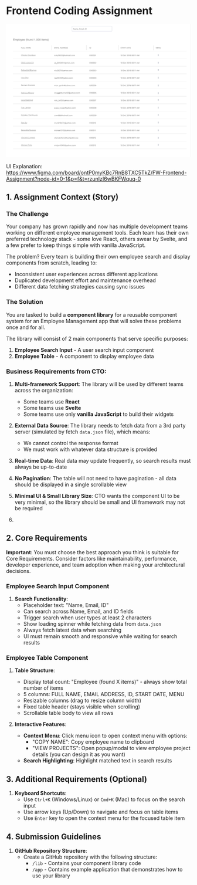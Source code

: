 # Frontend Coding Assignment

![Cover Image](_assigment_doc_asset_/cover.png)

UI Explanation:
https://www.figma.com/board/ontP0myKBc7RnB8TXC5TkZ/FW-Frontend-Assignment?node-id=0-1&p=f&t=rzunIzI6wBKFWquq-0

## 1. Assignment Context (Story)

### The Challenge
Your company has grown rapidly and now has multiple development teams working on different employee management tools. Each team has their own preferred technology stack - some love React, others swear by Svelte, and a few prefer to keep things simple with vanilla JavaScript.

The problem? Every team is building their own employee search and display components from scratch, leading to:
- Inconsistent user experiences across different applications
- Duplicated development effort and maintenance overhead
- Different data fetching strategies causing sync issues

### The Solution
You are tasked to build a **component library** for a reusable component system for an Employee Management app that will solve these problems once and for all.

The library will consist of 2 main components that serve specific purposes:
1. **Employee Search Input** - A user search input component
2. **Employee Table** - A component to display employee data

### Business Requirements from CTO:
1. **Multi-framework Support**: The library will be used by different teams across the organization:
   - Some teams use **React**
   - Some teams use **Svelte**
   - Some teams use only **vanilla JavaScript** to build their widgets

2. **External Data Source**: The library needs to fetch data from a 3rd party server (simulated by fetch `data.json` file), which means:
   - We cannot control the response format
   - We must work with whatever data structure is provided

3. **Real-time Data**: Real data may update frequently, so search results must always be up-to-date

4. **No Pagination**: The table will not need to have pagination - all data should be displayed in a single scrollable view

4. **Minimal UI & Small Library Size**: CTO wants the component UI to be very minimal, so the library should be small and UI framework may not be required

5.

## 2. Core Requirements

**Important**: You must choose the best approach you think is suitable for Core Requirements. Consider factors like maintainability, performance, developer experience, and team adoption when making your architectural decisions.

### Employee Search Input Component
1. **Search Functionality**:
   - Placeholder text: "Name, Email, ID"
   - Can search across Name, Email, and ID fields
   - Trigger search when user types at least 2 characters
   - Show loading spinner while fetching data from `data.json`
   - Always fetch latest data when searching
   - UI must remain smooth and responsive while waiting for search results

### Employee Table Component
1. **Table Structure**:
   - Display total count: "Employee (found X items)" - always show total number of items
   - 5 columns: FULL NAME, EMAIL ADDRESS, ID, START DATE, MENU
   - Resizable columns (drag to resize column width)
   - Fixed table header (stays visible when scrolling)
   - Scrollable table body to view all rows

2. **Interactive Features**:
   - **Context Menu**: Click menu icon to open context menu with options:
     - "COPY NAME": Copy employee name to clipboard
     - "VIEW PROJECTS": Open popup/modal to view employee project details (you can design it as you want)
   - **Search Highlighting**: Highlight matched text in search results


## 3. Additional Requirements (Optional)

1. **Keyboard Shortcuts**:
   - Use `Ctrl+K` (Windows/Linux) or `Cmd+K` (Mac) to focus on the search input
   - Use arrow keys (Up/Down) to navigate and focus on table items
   - Use `Enter` key to open the context menu for the focused table item

## 4. Submission Guidelines

1. **GitHub Repository Structure**:
   - Create a GitHub repository with the following structure:
     - `/lib` - Contains your component library code
     - `/app` - Contains example application that demonstrates how to use your library


